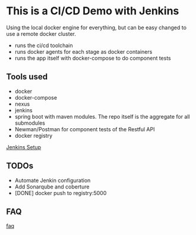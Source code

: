 # This is a CI/CD Demo with Jenkins

Using the local docker engine for everything, but can be easy changed to use a remote docker cluster.

- runs the ci/cd toolchain
- runs docker agents for each stage as docker containers
- runs the app itself with docker-compose to do component tests

## Tools used

- docker
- docker-compose
- nexus
- jenkins
- spring boot with maven modules. The repo itself is the aggregate for all submodules
- Newman/Postman for component tests of the Restful API
- docker registry

[Jenkins Setup](docs/jenkins.md)

## TODOs

- Automate Jenkin configuration
- Add Sonarqube and coberture
- [DONE] docker push to registry:5000

## FAQ

[faq](docs/faq.md)
